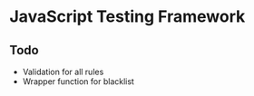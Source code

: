 # JavaScript Testing Framework

## Todo

* Validation for all rules
* Wrapper function for blacklist
